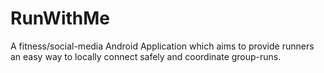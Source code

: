 # RunWithMe
A fitness/social-media Android Application which aims to provide runners an easy way to locally connect safely and coordinate group-runs.
